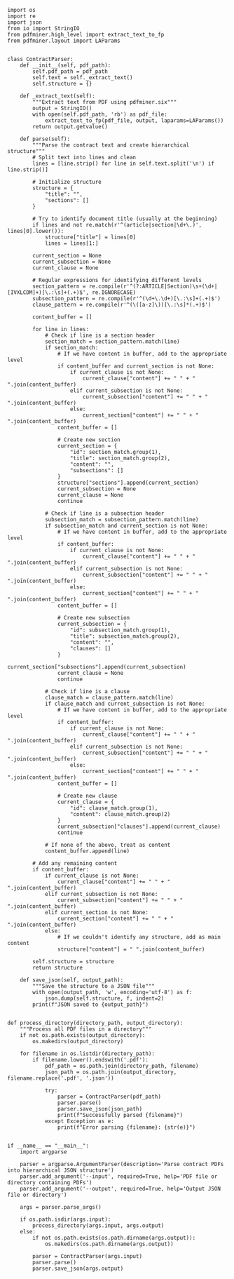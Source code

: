     import os
    import re
    import json
    from io import StringIO
    from pdfminer.high_level import extract_text_to_fp
    from pdfminer.layout import LAParams
    
    
    class ContractParser:
        def __init__(self, pdf_path):
            self.pdf_path = pdf_path
            self.text = self._extract_text()
            self.structure = {}
    
        def _extract_text(self):
            """Extract text from PDF using pdfminer.six"""
            output = StringIO()
            with open(self.pdf_path, 'rb') as pdf_file:
                extract_text_to_fp(pdf_file, output, laparams=LAParams())
            return output.getvalue()
    
        def parse(self):
            """Parse the contract text and create hierarchical structure"""
            # Split text into lines and clean
            lines = [line.strip() for line in self.text.split('\n') if line.strip()]
            
            # Initialize structure
            structure = {
                "title": "",
                "sections": []
            }
            
            # Try to identify document title (usually at the beginning)
            if lines and not re.match(r'^(article|section|\d+\.)', lines[0].lower()):
                structure["title"] = lines[0]
                lines = lines[1:]
            
            current_section = None
            current_subsection = None
            current_clause = None
            
            # Regular expressions for identifying different levels
            section_pattern = re.compile(r'^(?:ARTICLE|Section)\s+(\d+|[IVXLCDM]+)[\.:\s]+(.+)$', re.IGNORECASE)
            subsection_pattern = re.compile(r'^(\d+\.\d+)[\.:\s]+(.+)$')
            clause_pattern = re.compile(r'^(\([a-z]\))[\.:\s]*(.+)$')
            
            content_buffer = []
            
            for line in lines:
                # Check if line is a section header
                section_match = section_pattern.match(line)
                if section_match:
                    # If we have content in buffer, add to the appropriate level
                    if content_buffer and current_section is not None:
                        if current_clause is not None:
                            current_clause["content"] += " " + " ".join(content_buffer)
                        elif current_subsection is not None:
                            current_subsection["content"] += " " + " ".join(content_buffer)
                        else:
                            current_section["content"] += " " + " ".join(content_buffer)
                    content_buffer = []
                    
                    # Create new section
                    current_section = {
                        "id": section_match.group(1),
                        "title": section_match.group(2),
                        "content": "",
                        "subsections": []
                    }
                    structure["sections"].append(current_section)
                    current_subsection = None
                    current_clause = None
                    continue
                
                # Check if line is a subsection header
                subsection_match = subsection_pattern.match(line)
                if subsection_match and current_section is not None:
                    # If we have content in buffer, add to the appropriate level
                    if content_buffer:
                        if current_clause is not None:
                            current_clause["content"] += " " + " ".join(content_buffer)
                        elif current_subsection is not None:
                            current_subsection["content"] += " " + " ".join(content_buffer)
                        else:
                            current_section["content"] += " " + " ".join(content_buffer)
                    content_buffer = []
                    
                    # Create new subsection
                    current_subsection = {
                        "id": subsection_match.group(1),
                        "title": subsection_match.group(2),
                        "content": "",
                        "clauses": []
                    }
                    current_section["subsections"].append(current_subsection)
                    current_clause = None
                    continue
                
                # Check if line is a clause
                clause_match = clause_pattern.match(line)
                if clause_match and current_subsection is not None:
                    # If we have content in buffer, add to the appropriate level
                    if content_buffer:
                        if current_clause is not None:
                            current_clause["content"] += " " + " ".join(content_buffer)
                        elif current_subsection is not None:
                            current_subsection["content"] += " " + " ".join(content_buffer)
                        else:
                            current_section["content"] += " " + " ".join(content_buffer)
                    content_buffer = []
                    
                    # Create new clause
                    current_clause = {
                        "id": clause_match.group(1),
                        "content": clause_match.group(2)
                    }
                    current_subsection["clauses"].append(current_clause)
                    continue
                
                # If none of the above, treat as content
                content_buffer.append(line)
            
            # Add any remaining content
            if content_buffer:
                if current_clause is not None:
                    current_clause["content"] += " " + " ".join(content_buffer)
                elif current_subsection is not None:
                    current_subsection["content"] += " " + " ".join(content_buffer)
                elif current_section is not None:
                    current_section["content"] += " " + " ".join(content_buffer)
                else:
                    # If we couldn't identify any structure, add as main content
                    structure["content"] = " ".join(content_buffer)
            
            self.structure = structure
            return structure
    
        def save_json(self, output_path):
            """Save the structure to a JSON file"""
            with open(output_path, 'w', encoding='utf-8') as f:
                json.dump(self.structure, f, indent=2)
            print(f"JSON saved to {output_path}")
    
    
    def process_directory(directory_path, output_directory):
        """Process all PDF files in a directory"""
        if not os.path.exists(output_directory):
            os.makedirs(output_directory)
        
        for filename in os.listdir(directory_path):
            if filename.lower().endswith('.pdf'):
                pdf_path = os.path.join(directory_path, filename)
                json_path = os.path.join(output_directory, filename.replace('.pdf', '.json'))
                
                try:
                    parser = ContractParser(pdf_path)
                    parser.parse()
                    parser.save_json(json_path)
                    print(f"Successfully parsed {filename}")
                except Exception as e:
                    print(f"Error parsing {filename}: {str(e)}")
    
    
    if __name__ == "__main__":
        import argparse
        
        parser = argparse.ArgumentParser(description='Parse contract PDFs into hierarchical JSON structure')
        parser.add_argument('--input', required=True, help='PDF file or directory containing PDFs')
        parser.add_argument('--output', required=True, help='Output JSON file or directory')
        
        args = parser.parse_args()
        
        if os.path.isdir(args.input):
            process_directory(args.input, args.output)
        else:
            if not os.path.exists(os.path.dirname(args.output)):
                os.makedirs(os.path.dirname(args.output))
            
            parser = ContractParser(args.input)
            parser.parse()
            parser.save_json(args.output)